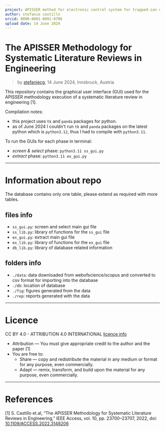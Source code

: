 ```yaml
---
project: APISSER method for electronic control system for trapped-ion quantum processor
author: stefanie castillo
orcid: 0000-0001-8091-0706
upload date: 14 June 2024
---
```


The APISSER Methodology for Systematic Literature Reviews in Engineering
========================================================================
> by [stefaniecg](mailto:stefaniecg@icloud.com), 14 June 2024, Innsbruck, Austria

This repository contains the graphical user interface (GUI) used for the APISSER methodology execution of a systematic literature review in engineering [1].

Compilation notes:
   - this project uses `tk` and `panda` packages for python.
   - as of June 2024 I couldn't run `tk` and `panda` packages on the latest python which is `python3.12`, thus I had to compile with `python3.11`.

To run the GUIs for each phase in terminal:
   - _screen & select_ phase: `python3.11 ss_gui.py`
   - _extract_ phase: `python3.11 ex_gui.py`

---------------
# Information about repo

The database contains only one table, please extend as required with more tables. 

## files info
   - `ss_gui.py`: screen and select main gui file
   - `ss_lib.py`: library of functions for the `ss_gui` file
   - `ex_gui.py`: extract main gui file
   - `ex_lib.py`: library of functions for the `ex_gui` file
   - `db_lib.py`: library of database related information

## folders info
   - `./data`: data downloaded from webofscience/scopus and converted to csv format for importing into the database
   - `./db`: location of database
   - `./fig`: figures generated from the data
   - `./rep`: reports generated with the data

---------------
# Licence

CC BY 4.0 - ATTRIBUTION 4.0 INTERNATIONAL
[licence info](https://creativecommons.org/licenses/by/4.0/)
   - Attribution — You must give appropriate credit to the author and the paper [1]
   - You are free to:
     * Share — copy and redistribute the material in any medium or format for any purpose, even commercially.
     * Adapt — remix, transform, and build upon the material for any purpose, even commercially.

---------------
# References

[1] S. Castillo et.al, “The APISSER Methodology for Systematic Literature Reviews in Engineering,” IEEE Access, vol. 10, pp. 23700–23707, 2022, doi: [10.1109/ACCESS.2022.3148206](https://doi.org/10.1109/ACCESS.2022.3148206)
